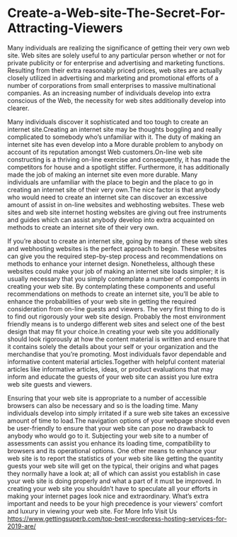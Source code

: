 # Create-a-Web-site-The-Secret-For-Attracting-Viewers
Many individuals are realizing the significance of getting their very own web site. Web sites are solely useful to any particular person whether or not for private publicity or for enterprise and advertising and marketing functions. Resulting from their extra reasonably priced prices, web sites are actually closely utilized in advertising and marketing and promotional efforts of a number of corporations from small enterprises to massive multinational companies. As an increasing number of individuals develop into extra conscious of the Web, the necessity for web sites additionally develop into clearer. 

Many individuals discover it sophisticated and too tough to create an internet site.Creating an internet site may be thoughts boggling and really complicated to somebody who’s unfamiliar with it. The duty of making an internet site has even develop into a More durable problem to anybody on account of its reputation amongst Web customers.On-line web site constructing is a thriving on-line exercise and consequently, it has made the competitors for house and a spotlight stiffer. Furthermore, it has additionally made the job of making an internet site even more durable.  Many individuals are unfamiliar with the place to begin and the place to go in creating an internet site of their very own.The nice factor is that anybody who would need to create an internet site can discover an excessive amount of assist in on-line websites and webhosting websites. These web sites and web site internet hosting websites are giving out free instruments and guides which can assist anybody develop into extra acquainted on methods to create an internet site of their very own.

If you’re about to create an internet site, going by means of these web sites and webhosting websites is the perfect approach to begin. These websites can give you the required step-by-step process and recommendations on methods to enhance your internet design. Nonetheless, although these websites could make your job of making an internet site loads simpler; it is usually necessary that you simply contemplate a number of components in creating your web site. By contemplating these components and useful recommendations on methods to create an internet site, you’ll be able to enhance the probabilities of your web site in getting the required consideration from on-line guests and viewers.  The very first thing to do is to find out rigorously your web site design. Probably the most environment friendly means is to undergo different web sites and select one of the best design that may fit your choice.In creating your web site you additionally should look rigorously at how the content material is written and ensure that it contains solely the details about your self or your organization and the merchandise that you’re promoting. Most individuals favor dependable and informative content material articles.Together with helpful content material articles like informative articles, ideas, or product evaluations that may inform and educate the guests of your web site can assist you lure extra web site guests and viewers.

Ensuring that your web site is appropriate to a number of accessible browsers can also be necessary and so is the loading time. Many individuals develop into simply irritated if a sure web site takes an excessive amount of time to load.The navigation options of your webpage should even be user-friendly to ensure that your web site can pose no drawback to anybody who would go to it. Subjecting your web site to a number of assessments can assist you enhance its loading time, compatibility to browsers and its operational options. One other means to enhance your web site is to report the statistics of your web site like getting the quantity guests your web site will get on the typical, their origins and what pages they normally have a look at; all of which can assist you establish in case your web site is doing properly and what a part of it must be improved.  In creating your web site you shouldn’t have to speculate all your efforts in making your internet pages look nice and extraordinary. What’s extra important and needs to be your high precedence is your viewers' comfort and luxury in viewing your web site. For More Info Visit Us https://www.gettingsuperb.com/top-best-wordpress-hosting-services-for-2019-are/
